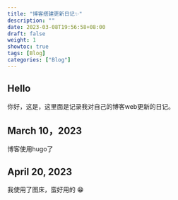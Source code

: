 ```yaml
---
title: "博客搭建更新日记✨"
description: ""
date: 2023-03-08T19:56:58+08:00
draft: false
weight: 1
showtoc: true
tags: [Blog]
categories: ["Blog"]
---
```


## Hello

你好，这是，这里面是记录我对自己的博客web更新的日记。

## March 10，2023

博客使用hugo了

## April 20, 2023

我使用了图床，蛮好用的 😁
